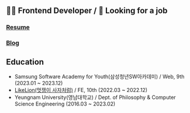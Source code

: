 ## 👩‍💻 Frontend Developer / 👀 Looking for a job 

### [Resume](https://web-portfolio-legitgoons.vercel.app)
### [Blog](https://cksxkr5193.tistory.com)

## Education
- Samsung Software Academy for Youth(삼성청년SW아카데미) / Web, 9th (2023.01 ~ 2023.12)
- [LikeLion(멋쟁이 사자처럼)](https://github.com/Likelion-YeungNam-Univ) / FE, 10th (2022.03 ~ 2022.12)
- Yeungnam University(영남대학교) / Dept. of Philosophy & Computer Science Engineering (2016.03 ~ 2023.02)


